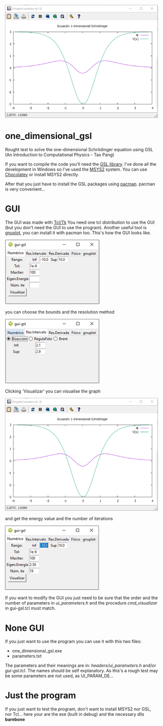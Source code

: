 <p align="center">
  <img src="/img/one-dimensional-gui-4.PNG">
</p>

# one_dimensional_gsl
Rought test to solve the one-dimensional Schrödinger equation using GSL (An Introduction to Computational Physics - Tao Pang)

If you want to compile the code you'll need the [GSL library](https://www.gnu.org/software/gsl/). I've done all the development in Windows so I've used the [MSYS2](https://www.msys2.org/) system. You can use [Chocolatey](https://chocolatey.org/) or install MSYS2 directly.

After that you just have to install the GSL packages using [pacman](https://archlinux.org/pacman/pacman.8.html). pacman is very convenient...

# GUI
The GUI was made with [Tcl/Tk](https://www.tcl.tk/) You need one tcl distribution to use the GUI (but you don't need the GUI to use the program). Another useful tool is [gnuplot](http://www.gnuplot.info/), you can install it with pacman too.
This's how the GUI looks like.

![one dimensional Schrödinger](/img/one-dimensional-gui-1.PNG)

you can choose the bounds and the resolution method

![one dimensional Schrödinger bounds](/img/one-dimensional-gui-2.PNG)

Clicking 'Visualizar' you can visualise the graph

![one dimensional Schrödinger bounds](/img/one-dimensional-gui-4.PNG)

and get the energy value and the number of iterations

![one dimensional Schrödinger bounds](/img/one-dimensional-gui-3.PNG)

If you want to modify the GUI you just need to be sure that the order and the number of parameters in *ui_parameters.h* and the procedure *cmd_visualizar* in gui-gsl.tcl must match. 

# None GUI
If you just want to use the program you can use it with this two files:

- one_dimensional_gsl.exe
- parameters.txt

The parameters and their meanings are in: *headers/ui_parameters.h* and/or *gui-gsl.tcl*. The names should be self explanatory. As this's a rough test may be some parameters are not used, as UI_PARAM_DE...

# Just the program
If you just want to test the program, don't want to install MSYS2 nor GSL, nor Tcl... here your are the exe (built in debug) and the necessary dlls **barebone**
